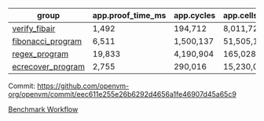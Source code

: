 | group | app.proof_time_ms | app.cycles | app.cells_used | leaf.proof_time_ms | leaf.cycles | leaf.cells_used |
| -- | -- | -- | -- | -- | -- | -- |
| [verify_fibair](https://github.com/openvm-org/openvm/blob/benchmark-results/benchmarks/verify_fibair-eec611e255e26b6292d4656a1fe46907d45a65c9.md) | 1,492 |  194,712 |  8,011,722 |- | - | - |
| [fibonacci_program](https://github.com/openvm-org/openvm/blob/benchmark-results/benchmarks/fibonacci-eec611e255e26b6292d4656a1fe46907d45a65c9.md) | 6,511 |  1,500,137 |  51,505,102 | 16,214 |  3,169,605 |  128,827,576 |
| [regex_program](https://github.com/openvm-org/openvm/blob/benchmark-results/benchmarks/regex-eec611e255e26b6292d4656a1fe46907d45a65c9.md) | 19,833 |  4,190,904 |  165,028,173 | 31,792 |  6,523,297 |  291,292,455 |
| [ecrecover_program](https://github.com/openvm-org/openvm/blob/benchmark-results/benchmarks/ecrecover-eec611e255e26b6292d4656a1fe46907d45a65c9.md) | 2,755 |  290,016 |  15,230,037 | 42,728 |  9,777,817 |  445,627,608 |


Commit: https://github.com/openvm-org/openvm/commit/eec611e255e26b6292d4656a1fe46907d45a65c9

[Benchmark Workflow](https://github.com/openvm-org/openvm/actions/runs/12623576809)
